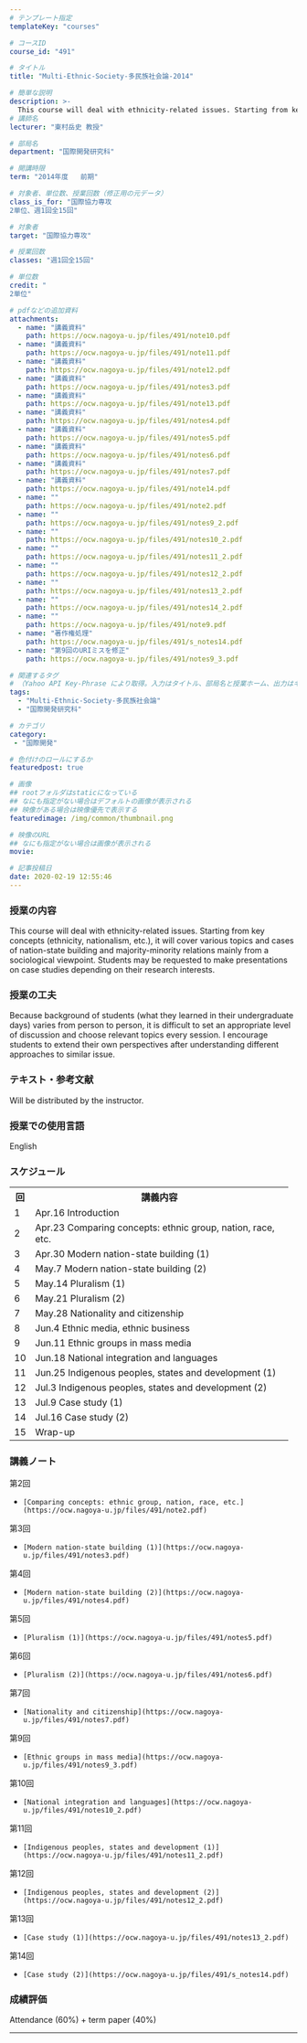 ```yaml
---
# テンプレート指定
templateKey: "courses"

# コースID
course_id: "491"

# タイトル
title: "Multi-Ethnic-Society-多民族社会論-2014"

# 簡単な説明
description: >-
  This course will deal with ethnicity-related issues. Starting from key concepts (ethnicity, nationalism, etc.), it will cover various topics and cases of nation-state building and majority-minority re ....
# 講師名
lecturer: "東村岳史 教授"

# 部局名
department: "国際開発研究科"

# 開講時限
term: "2014年度	前期"

# 対象者、単位数、授業回数（修正用の元データ）
class_is_for: "国際協力専攻
2単位、週1回全15回"

# 対象者
target: "国際協力専攻"

# 授業回数
classes: "週1回全15回"

# 単位数
credit: "
2単位"

# pdfなどの追加資料
attachments:
  - name: "講義資料" 
    path: https://ocw.nagoya-u.jp/files/491/note10.pdf
  - name: "講義資料" 
    path: https://ocw.nagoya-u.jp/files/491/note11.pdf
  - name: "講義資料" 
    path: https://ocw.nagoya-u.jp/files/491/note12.pdf
  - name: "講義資料" 
    path: https://ocw.nagoya-u.jp/files/491/notes3.pdf
  - name: "講義資料" 
    path: https://ocw.nagoya-u.jp/files/491/note13.pdf
  - name: "講義資料" 
    path: https://ocw.nagoya-u.jp/files/491/notes4.pdf
  - name: "講義資料" 
    path: https://ocw.nagoya-u.jp/files/491/notes5.pdf
  - name: "講義資料" 
    path: https://ocw.nagoya-u.jp/files/491/notes6.pdf
  - name: "講義資料" 
    path: https://ocw.nagoya-u.jp/files/491/notes7.pdf
  - name: "講義資料" 
    path: https://ocw.nagoya-u.jp/files/491/note14.pdf
  - name: "" 
    path: https://ocw.nagoya-u.jp/files/491/note2.pdf
  - name: "" 
    path: https://ocw.nagoya-u.jp/files/491/notes9_2.pdf
  - name: "" 
    path: https://ocw.nagoya-u.jp/files/491/notes10_2.pdf
  - name: "" 
    path: https://ocw.nagoya-u.jp/files/491/notes11_2.pdf
  - name: "" 
    path: https://ocw.nagoya-u.jp/files/491/notes12_2.pdf
  - name: "" 
    path: https://ocw.nagoya-u.jp/files/491/notes13_2.pdf
  - name: "" 
    path: https://ocw.nagoya-u.jp/files/491/notes14_2.pdf
  - name: "" 
    path: https://ocw.nagoya-u.jp/files/491/note9.pdf
  - name: "著作権処理" 
    path: https://ocw.nagoya-u.jp/files/491/s_notes14.pdf
  - name: "第9回のURIミスを修正" 
    path: https://ocw.nagoya-u.jp/files/491/notes9_3.pdf

# 関連するタグ
# （Yahoo API Key-Phrase により取得。入力はタイトル、部局名と授業ホーム、出力はキーフレーズ（tags））
tags:
  - "Multi-Ethnic-Society-多民族社会論"
  - "国際開発研究科"

# カテゴリ
category:
 - "国際開発"

# 色付けのロールにするか
featuredpost: true

# 画像
## rootフォルダはstaticになっている
## なにも指定がない場合はデフォルトの画像が表示される
## 映像がある場合は映像優先で表示する
featuredimage: /img/common/thumbnail.png

# 映像のURL
## なにも指定がない場合は画像が表示される
movie: 

# 記事投稿日
date: 2020-02-19 12:55:46
---
```


### 授業の内容

This course will deal with ethnicity-related issues. Starting from key concepts (ethnicity, nationalism, etc.), it will cover various topics and cases of nation-state building and majority-minority relations mainly from a sociological viewpoint. Students may be requested to make presentations on case studies depending on their research interests.


### 授業の工夫

Because background of students (what they learned in their undergraduate days) varies from person to person, it is difficult to set an appropriate level of discussion and choose relevant topics every session. I encourage students to extend their own perspectives after understanding different approaches to similar issue.





### テキスト・参考文献

Will be distributed by the instructor.

### 授業での使用言語

English


<h3>スケジュール</h3>
<table class="basic" width="455">
<tr>
<th width="20" class="center">回</th>
<th width="435" class="center">講義内容</th>
</tr>

<tr>
<td width="20" class="center">1</td>
<td width="435">Apr.16 Introduction</td>
</tr>

<tr>
<td width="20" class="center">2</td>
<td width="435">Apr.23 Comparing concepts: ethnic group, nation, race, etc. </td>
</tr>

<tr>
<td width="20" class="center">3</td>
<td width="435">Apr.30 Modern nation-state building (1)</td>
</tr>

<tr>
<td width="20" class="center">4</td>
<td width="435">May.7 Modern nation-state building (2)</td>
</tr>

<tr>
<td width="20" class="center">5</td>
<td width="435">May.14 Pluralism (1)</td>
</tr>

<tr>
<td width="20" class="center">6</td>
<td width="435">May.21 Pluralism (2)</td>
</tr>

<tr>
<td width="20" class="center">7</td>
<td width="435">May.28 Nationality and citizenship</td>
</tr>

<tr>
<td width="20" class="center">8</td>
<td width="435">Jun.4 Ethnic media, ethnic business</td>
</tr>

<tr>
<td width="20" class="center">9</td>
<td width="435">Jun.11 Ethnic groups in mass media</td>
</tr>

<tr>
<td width="20" class="center">10</td>
<td width="435">Jun.18 National integration and languages</td>
</tr>

<tr>
<td width="20" class="center">11</td>
<td width="435">Jun.25 Indigenous peoples, states and development (1)</td>
</tr>

<tr>
<td width="20" class="center">12</td>
<td width="435">Jul.3 Indigenous peoples, states and development (2)</td>
</tr>

<tr>
<td width="20" class="center">13</td>
<td width="435">Jul.9 Case study (1)</td>
</tr>

<tr>
<td width="20" class="center">14</td>
<td width="435">Jul.16 Case study (2)</td>
</tr>

<tr>
<td width="20" class="center">15</td>
<td width="435">Wrap-up</td>
</tr>

</table>


### 講義ノート



第2回


-     [Comparing concepts: ethnic group, nation, race, etc.](https://ocw.nagoya-u.jp/files/491/note2.pdf) 


第3回


-     [Modern nation-state building (1)](https://ocw.nagoya-u.jp/files/491/notes3.pdf) 


第4回


-     [Modern nation-state building (2)](https://ocw.nagoya-u.jp/files/491/notes4.pdf) 


第5回


-     [Pluralism (1)](https://ocw.nagoya-u.jp/files/491/notes5.pdf) 


第6回


-     [Pluralism (2)](https://ocw.nagoya-u.jp/files/491/notes6.pdf) 


第7回


-     [Nationality and citizenship](https://ocw.nagoya-u.jp/files/491/notes7.pdf) 


第9回


-     [Ethnic groups in mass media](https://ocw.nagoya-u.jp/files/491/notes9_3.pdf) 


第10回


-     [National integration and languages](https://ocw.nagoya-u.jp/files/491/notes10_2.pdf) 


第11回


-     [Indigenous peoples, states and development (1)](https://ocw.nagoya-u.jp/files/491/notes11_2.pdf) 


第12回


-     [Indigenous peoples, states and development (2)](https://ocw.nagoya-u.jp/files/491/notes12_2.pdf) 


第13回


-     [Case study (1)](https://ocw.nagoya-u.jp/files/491/notes13_2.pdf) 


第14回


-     [Case study (2)](https://ocw.nagoya-u.jp/files/491/s_notes14.pdf) 






### 成績評価

Attendance (60%) + term paper (40%)





-----